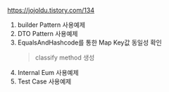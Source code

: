 https://jojoldu.tistory.com/134

1. builder Pattern 사용예제
1. DTO Pattern 사용예제
1. EqualsAndHashcode를 통한 Map Key값 동일성 확인
    > classify method 생성
1. Internal Eum 사용예제
1. Test Case 사용예제
